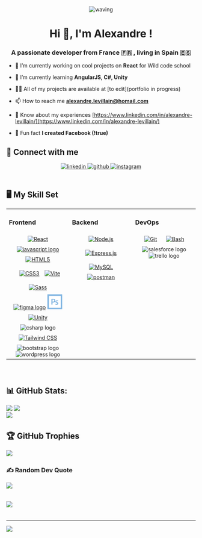 <div align="center">
<img src="https://camo.githubusercontent.com/0c391b5545096b63cac7def5d0f2eb5c4c43260323d456c2689cc841d2bbdf09/68747470733a2f2f63617073756c652d72656e6465722e76657263656c2e6170702f6170693f747970653d776176696e67266865696768743d32303026746578743d576176696e672126666f6e74416c69676e3d383026666f6e74416c69676e593d343026636f6c6f723d6772616469656e74" alt="waving" data-canonical-src="https://capsule-render.vercel.app/api?type=waving&amp;height=200&amp;text=Hello world;fontAlign=80&amp;fontAlignY=40&amp;color=gradient" style="max-width: 100%;">
</div>  

<h1 align="center">Hi 👋, I'm Alexandre !</h1>
<h3 align="center">A passionate developer from France 🇫🇷 , living in Spain 🇪🇸 </h3>

- 🔭 I’m currently working on cool projects on **React** for Wild code school

- 🌱 I’m currently learning **AngularJS, C#, Unity**

- 👨‍💻 All of my projects are available at [to edit](portfolio in progress)

- 📫 How to reach me **alexandre.levillain@homail.com**

- 📄 Know about my experiences [https://www.linkedin.com/in/alexandre-levillain/](https://www.linkedin.com/in/alexandre-levillain/)

- 🐔 Fun fact **I created Facebook (!true)**


## 🔗 Connect with me  
<div align="center">
  <a href="https://www.linkedin.com/in/alexandre-levillain/" target="_blank">
<img src=https://img.shields.io/badge/linkedin-%231E77B5.svg?&style=for-the-badge&logo=linkedin&logoColor=white alt=linkedin style="margin-bottom: 5px;" />
</a>  
<a href="https://github.com/newaluigi" target="_blank">
<img src=https://img.shields.io/badge/github-%2324292e.svg?&style=for-the-badge&logo=github&logoColor=white alt=github style="margin-bottom: 5px;" />
</a>
<a href="https://www.instagram.com/levillainalexandre/" target="_blank">
<img src=https://img.shields.io/badge/instagram-%23E4405F.svg?&style=for-the-badge&logo=instagram&logoColor=white alt=instagram style="margin-bottom: 5px;" />
</a>

</div>  
  

<br/>  

## 🖥️ My Skill Set  
<table><tr><td valign="top" width="33%">



### Frontend  
<div align="center">  
<a href="https://reactjs.org/" target="_blank"><img style="margin: 10px" src="https://profilinator.rishav.dev/skills-assets/react-original-wordmark.svg" alt="React" height="50" /></a>  
  <a href="https://www.javascript.com/" target="_blank">  <img src="https://cdn.jsdelivr.net/gh/devicons/devicon/icons/javascript/javascript-original.svg" height="40" width="52" alt="javascript logo"  /></a>  
  <a href="https://en.wikipedia.org/wiki/HTML5" target="_blank"><img style="margin: 10px" src="https://profilinator.rishav.dev/skills-assets/html5-original-wordmark.svg" alt="HTML5" height="50" /></a>  
<a href="https://www.w3schools.com/css/" target="_blank"><img style="margin: 10px" src="https://profilinator.rishav.dev/skills-assets/css3-original-wordmark.svg" alt="CSS3" height="50" /></a>
  <a href="https://vitejs.dev/" target="_blank" rel="noreferrer"><img src="https://raw.githubusercontent.com/danielcranney/readme-generator/main/public/icons/skills/vite-colored.svg" width="36" height="36" alt="Vite" /></a>
<a href="https://sass-lang.com/" target="_blank"><img style="margin: 10px" src="https://profilinator.rishav.dev/skills-assets/sass-original.svg" alt="Sass" height="50" /></a>  
<a href="https://www.figma.com/" target="_blank"><img src="https://cdn.jsdelivr.net/gh/devicons/devicon/icons/figma/figma-original.svg" height="40" width="52" alt="figma logo"  /></a>  
<a href="https://www.adobe.com/in/products/photoshop.html" target="_blank"> <img src="https://raw.githubusercontent.com/devicons/devicon/master/icons/photoshop/photoshop-line.svg" alt="photoshop" width="40" height="40"/></a>  
<a href="https://unity.com/" target="_blank"><img style="margin: 10px" src="https://profilinator.rishav.dev/skills-assets/unity.png" alt="Unity" height="50" /></a>  
  <img src="https://cdn.jsdelivr.net/gh/devicons/devicon/icons/csharp/csharp-original.svg" height="40" width="52" alt="csharp logo"  />
<a href="https://www.tailwindcss.com/" target="_blank"><img style="margin: 10px" src="https://profilinator.rishav.dev/skills-assets/tailwindcss.svg" alt="Tailwind CSS" height="50" /></a>  
<img src="https://cdn.jsdelivr.net/gh/devicons/devicon/icons/bootstrap/bootstrap-original.svg" height="40" width="52" alt="bootstrap logo"  />
    <img src="https://cdn.jsdelivr.net/gh/devicons/devicon/icons/wordpress/wordpress-original.svg" height="40" width="52" alt="wordpress logo"  />
</div>

</td><td valign="top" width="33%">



### Backend  
<div align="center">  
<a href="https://nodejs.org/" target="_blank"><img style="margin: 10px" src="https://profilinator.rishav.dev/skills-assets/nodejs-original-wordmark.svg" alt="Node.js" height="50" /></a>  
<a href="https://expressjs.com/" target="_blank"><img style="margin: 10px" src="https://profilinator.rishav.dev/skills-assets/express-original-wordmark.svg" alt="Express.js" height="50" /></a>  
<a href="https://www.mysql.com/" target="_blank"><img style="margin: 10px" src="https://profilinator.rishav.dev/skills-assets/mysql-original-wordmark.svg" alt="MySQL" height="50" /></a>
  <a href="https://postman.com" target="_blank" rel="noreferrer"> <img src="https://www.vectorlogo.zone/logos/getpostman/getpostman-icon.svg" alt="postman" width="40" height="40"/> </a>
</div>

</td><td valign="top" width="33%">



### DevOps  
<div align="center">  
<a href="https://github.com/" target="_blank"><img style="margin: 10px" src="https://profilinator.rishav.dev/skills-assets/git-scm-icon.svg" alt="Git" height="50" /></a>  
<a href="https://www.gnu.org/software/bash/" target="_blank"><img style="margin: 10px" src="https://profilinator.rishav.dev/skills-assets/gnu_bash-icon.svg" alt="Bash" height="50" /></a>  
 <img src="https://cdn.jsdelivr.net/gh/devicons/devicon/icons/salesforce/salesforce-original.svg" height="40" width="52" alt="salesforce logo"  />
    <img src="https://cdn.jsdelivr.net/gh/devicons/devicon/icons/trello/trello-plain.svg" height="40" width="52" alt="trello logo"  />
</div>

</td></tr></table>  


###

<br/>  


## 📊 GitHub Stats:
![](https://github-readme-stats.vercel.app/api?username=Newaluigi&theme=dracula&hide_border=false&include_all_commits=true&count_private=true)
![](https://github-readme-streak-stats.herokuapp.com/?user=Newaluigi&theme=dracula&hide_border=false)<br/>
![](https://github-readme-stats.vercel.app/api/top-langs/?username=Newaluigi&theme=dracula&hide_border=false&include_all_commits=true&count_private=true&layout=compact)

## 🏆 GitHub Trophies
![](https://github-profile-trophy.vercel.app/?username=Newaluigi&theme=dracula&no-frame=false&no-bg=false&margin-w=4)

### ✍️ Random Dev Quote
![](https://quotes-github-readme.vercel.app/api?type=horizontal&theme=radical)


<br/>  

<div><img src="https://spotify-github-profile.vercel.app/api/view?uid=1111483566&cover_image=true&theme=default&show_offline=true&background_color=121212&interchange=false&bar_color=9842bd&bar_color_cover=true" /></div>  

<br/>  




---
[![](https://visitcount.itsvg.in/api?id=Newaluigi&icon=0&color=6)](https://visitcount.itsvg.in)



    
